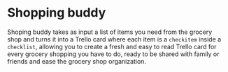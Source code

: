 # Shopping buddy
Shoping buddy takes as input a list of items you need from the grocery shop and turns it into a Trello card where each item is a `checkitem` inside a `checklist`,
allowing you to create a fresh and easy to read Trello card for every grocery shopping you have to do, ready to be shared with family or friends and ease the
grocery shop organization.
